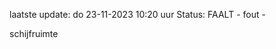 laatste update: 
do 23-11-2023 10:20   uur 
Status: FAALT - fout - 
<div class="service R">schijfruimte</div>